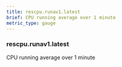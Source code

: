 ```yaml
---
title: rescpu.runav1.latest
brief: CPU running average over 1 minute
metric_type: gauge
---
```

### rescpu.runav1.latest

CPU running average over 1 minute